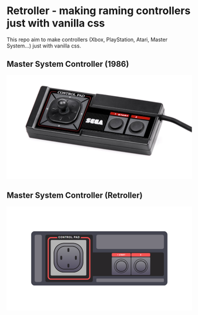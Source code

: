 # Retroller - making raming controllers just with vanilla css
This repo aim to make controllers (Xbox, PlayStation, Atari, Master System...) just with vanilla css.

## Master System Controller (1986)
![Image of Master System Controller](https://github.com/victorinknov/retroller/blob/main/src/images/original-master-system.jpg)

## Master System Controller (Retroller) 
![Image of Master System Controller CSS](https://github.com/victorinknov/retroller/blob/main/src/images/master-system.png)
